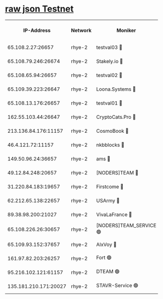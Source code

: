 
[raw json Testnet](https://rpc-check.quickt.stavr.tech/quickt/rpc-quickt-result.json)
=


<table><tr><th>IP-Address</th><th>Network</th><th>Moniker</th><th>Latest Block Height</th><th>Earliest Block Height</th><th>Catching Up</th><th>Tx Index</th><th>Voting Power</th><th>Scan Time</th></tr><tr><td>65.108.2.27:26657</td><td>rhye-2</td><td>testval03 🔴</td><td>359077</td><td>1</td><td>False</td><td>on</td><td>11002050</td><td>2024-01-16T05:18:42.481681507UTC</td></tr><tr><td>65.108.79.246:26674</td><td>rhye-2</td><td>Stakely.io 🔴</td><td>359078</td><td>1</td><td>False</td><td>on</td><td>10010</td><td>2024-01-16T05:18:46.894532428UTC</td></tr><tr><td>65.108.65.94:26657</td><td>rhye-2</td><td>testval02 🔴</td><td>359079</td><td>1</td><td>False</td><td>on</td><td>11002050</td><td>2024-01-16T05:18:49.658120155UTC</td></tr><tr><td>65.109.39.223:26647</td><td>rhye-2</td><td>Loona.Systems 🔴</td><td>359079</td><td>1</td><td>False</td><td>off</td><td>86949</td><td>2024-01-16T05:18:52.109578624UTC</td></tr><tr><td>65.108.13.176:26657</td><td>rhye-2</td><td>testval01 🔴</td><td>359079</td><td>1</td><td>False</td><td>on</td><td>13082010</td><td>2024-01-16T05:18:52.942085760UTC</td></tr><tr><td>162.55.103.44:26647</td><td>rhye-2</td><td>CryptoCats.Pro 🔴</td><td>359085</td><td>1</td><td>False</td><td>off</td><td>9999</td><td>2024-01-16T05:19:25.366255705UTC</td></tr><tr><td>213.136.84.176:11157</td><td>rhye-2</td><td>CosmoBook 🔴</td><td>359084</td><td>65301</td><td>False</td><td>off</td><td>1528057</td><td>2024-01-16T05:19:18.953196570UTC</td></tr><tr><td>46.4.121.72:11157</td><td>rhye-2</td><td>nkbblocks 🔴</td><td>359076</td><td>70101</td><td>False</td><td>off</td><td>81491</td><td>2024-01-16T05:18:34.528804022UTC</td></tr><tr><td>149.50.96.24:36657</td><td>rhye-2</td><td>ams 🔴</td><td>359082</td><td>133501</td><td>False</td><td>on</td><td>10786</td><td>2024-01-16T05:19:08.369396744UTC</td></tr><tr><td>49.12.84.248:20657</td><td>rhye-2</td><td>[NODERS]TEAM 🔴</td><td>359082</td><td>146001</td><td>False</td><td>on</td><td>59690</td><td>2024-01-16T05:19:05.916391204UTC</td></tr><tr><td>31.220.84.183:19657</td><td>rhye-2</td><td>Firstcome 🔴</td><td>359077</td><td>165001</td><td>False</td><td>off</td><td>724902</td><td>2024-01-16T05:18:42.152107902UTC</td></tr><tr><td>62.212.65.138:22657</td><td>rhye-2</td><td>USArmy 🔴</td><td>359077</td><td>198001</td><td>False</td><td>on</td><td>59069</td><td>2024-01-16T05:18:41.804483181UTC</td></tr><tr><td>89.38.98.200:21027</td><td>rhye-2</td><td>VivaLaFrance 🔴</td><td>359076</td><td>220501</td><td>False</td><td>off</td><td>10000</td><td>2024-01-16T05:18:37.006571223UTC</td></tr><tr><td>65.108.226.26:30657</td><td>rhye-2</td><td>[NODERS]TEAM_SERVICE 🟢</td><td>359079</td><td>241501</td><td>False</td><td>on</td><td>0</td><td>2024-01-16T05:18:52.565566741UTC</td></tr><tr><td>65.109.93.152:37657</td><td>rhye-2</td><td>AlxVoy 🔴</td><td>359077</td><td>315173</td><td>False</td><td>on</td><td>143351</td><td>2024-01-16T05:18:39.485867027UTC</td></tr><tr><td>161.97.82.203:26257</td><td>rhye-2</td><td>Fort 🟢</td><td>359076</td><td>330438</td><td>False</td><td>on</td><td>0</td><td>2024-01-16T05:18:34.290347227UTC</td></tr><tr><td>95.216.102.121:61157</td><td>rhye-2</td><td>DTEAM 🟢</td><td>359078</td><td>352401</td><td>False</td><td>on</td><td>0</td><td>2024-01-16T05:18:47.304578230UTC</td></tr><tr><td>135.181.210.171:20027</td><td>rhye-2</td><td>STAVR-Service 🟢</td><td>359081</td><td>357001</td><td>False</td><td>on</td><td>0</td><td>2024-01-16T05:19:03.592221422UTC</td></tr></table>